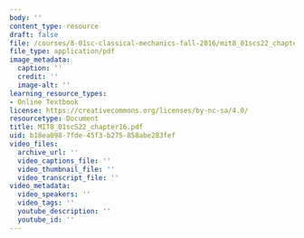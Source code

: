```yaml
---
body: ''
content_type: resource
draft: false
file: /courses/8-01sc-classical-mechanics-fall-2016/mit8_01scs22_chapter16.pdf
file_type: application/pdf
image_metadata:
  caption: ''
  credit: ''
  image-alt: ''
learning_resource_types:
- Online Textbook
license: https://creativecommons.org/licenses/by-nc-sa/4.0/
resourcetype: Document
title: MIT8_01scS22_chapter16.pdf
uid: b18ea098-7fde-45f3-b275-858abe283fef
video_files:
  archive_url: ''
  video_captions_file: ''
  video_thumbnail_file: ''
  video_transcript_file: ''
video_metadata:
  video_speakers: ''
  video_tags: ''
  youtube_description: ''
  youtube_id: ''
---
```

